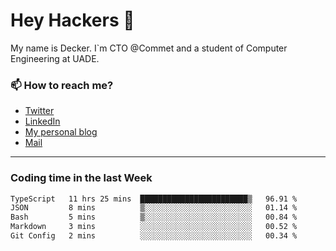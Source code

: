 # Hey Hackers 👋

My name is Decker. I`m CTO @Commet and a student of Computer Engineering at UADE.

### 📫 How to reach me?
- [Twitter](https://x.com/0xDecker) 
- [LinkedIn](https://www.linkedin.com/in/decker-urbano/) 
- [My personal blog](http://decker.sh) 
- [Mail](mailto:me@decker.sh)

---

### Coding time in the last Week

<!--START_SECTION:waka-->

```txt
TypeScript   11 hrs 25 mins  ████████████████████████▒   96.91 %
JSON         8 mins          ▒░░░░░░░░░░░░░░░░░░░░░░░░   01.14 %
Bash         5 mins          ▒░░░░░░░░░░░░░░░░░░░░░░░░   00.84 %
Markdown     3 mins          ░░░░░░░░░░░░░░░░░░░░░░░░░   00.52 %
Git Config   2 mins          ░░░░░░░░░░░░░░░░░░░░░░░░░   00.34 %
```

<!--END_SECTION:waka-->
